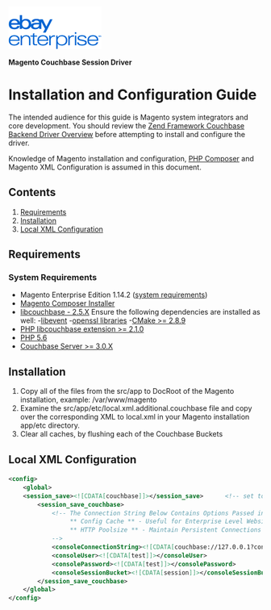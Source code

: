 ![eBay Enterprise](static/logo-vert.png)

**Magento Couchbase Session Driver**
# Installation and Configuration Guide

The intended audience for this guide is Magento system integrators and core development. You should review the [Zend Framework Couchbase Backend Driver Overview](README.md) before attempting to install and configure the driver.

Knowledge of Magento installation and configuration, [PHP Composer](https://getcomposer.org/) and Magento XML Configuration is assumed in this document.

## Contents

1. [Requirements](#requirements)
2. [Installation](#installation)
3. [Local XML Configuration](#local-xml-configuration)

## Requirements

### System Requirements

- Magento Enterprise Edition 1.14.2 ([system requirements](http://magento.com/resources/system-requirements))
- [Magento Composer Installer](https://github.com/Cotya/magento-composer-installer)
- [libcouchbase - 2.5.X](https://github.com/couchbase/libcouchbase)
	Ensure the following dependencies are installed as well:
		-[libevent](http://libevent.org/)
		-[openssl libraries](https://www.openssl.org/docs/manmaster/crypto/crypto.html)
		-[CMake >= 2.8.9](https://cmake.org/)
- [PHP libcouchbase extension >= 2.1.0](https://github.com/couchbase/php-couchbase)
- [PHP 5.6](http://php.net)
- [Couchbase Server >= 3.0.X](http://www.couchbase.com/)

## Installation

1. Copy all of the files from the src/app to DocRoot of the Magento installation, example: /var/www/magento
2. Examine the src/app/etc/local.xml.additional.couchbase file and copy over the corresponding XML to local.xml in your Magento installation app/etc directory.
3. Clear all caches, by flushing each of the Couchbase Buckets

## Local XML Configuration
```xml
<config>
    <global>
	<session_save><![CDATA[couchbase]]></session_save>      <!-- set to couchbase to invoke the driver -->
        <session_save_couchbase>
            <!-- The Connection String Below Contains Options Passed in by URL to Configure libcouchbase
                 ** Config Cache ** - Useful for Enterprise Level Websites with 10000+ active sessions -- set the Config Cache File as Below **RECOMMENDED**
                 ** HTTP Poolsize ** - Maintain Persistent Connections w/ Couchbase -- Set to 0 to turn off, > 0 to make use off... recommended set to 10 **RECOMMENDED**
            -->
            <consoleConnectionString><![CDATA[couchbase://127.0.0.1?config_cache=/tmp/phpcb_cache_session&http_poolsize=10]]></consoleConnectionString>
            <consoleUser><![CDATA[test]]></consoleUser>
            <consolePassword><![CDATA[test]]></consolePassword>
            <consoleSessionBucket><![CDATA[session]]></consoleSessionBucket>  <!-- Name this to whatever your session bucket is called -->
        </session_save_couchbase>
    </global>
</config>
```
